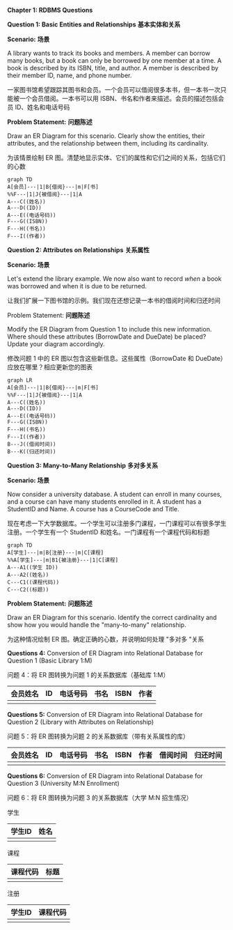 **Chapter
1: RDBMS Questions**

**Question
1: Basic Entities and Relationships**  **基本实体和关系**

**Scenario:** **场景**

A library wants to track its books and members. A member can borrow many books,
but a book can only be borrowed by one member at a time. A book is described by
its ISBN, title, and author. A member is described by their member ID, name,
and phone number.

一家图书馆希望跟踪其图书和会员。一个会员可以借阅很多本书，但一本书一次只能被一个会员借阅。一本书可以用 ISBN、书名和作者来描述。会员的描述包括会员 ID、姓名和电话号码

**Problem Statement:** **问题陈述**

Draw an ER Diagram for this scenario. Clearly show the entities, their
attributes, and the relationship between them, including its cardinality.

为该情景绘制 ER 图。清楚地显示实体、它们的属性和它们之间的关系，包括它们的心数

```mermaid
graph TD
A[会员]---|1|B{借阅}---|m|F[书]
%%F---|1|J{被借阅}---|1|A
A---C((姓名))
A---D((ID))
A---E((电话号码))
F---G((ISBN))
F---H((书名))
F---I((作者))
```

**Question 2: Attributes on Relationships** **关系属性**

**Scenario:** **场景**

Let's extend the library example. We now also want to record *when* a book
was borrowed and when it is due to be returned.

让我们扩展一下图书馆的示例。我们现在还想记录一本书的借阅时间和归还时间

Problem Statement:  **问题陈述**

Modify the ER Diagram from Question 1 to include this new information. Where
should these attributes (BorrowDate and DueDate) be placed? Update your diagram
accordingly.

修改问题 1 中的 ER 图以包含这些新信息。这些属性（BorrowDate 和 DueDate）应放在哪里？相应更新您的图表

```mermaid
graph LR
A[会员]---|1|B{借阅}---|m|F[书]
%%F---|1|J{被借阅}---|1|A
A---C((姓名))
A---D((ID))
A---E((电话号码))
F---G((ISBN))
F---H((书名))
F---I((作者))
B---J((借阅时间))
B---K((归还时间))
```

**Question 3: Many-to-Many Relationship** **多对多关系**

**Scenario: 场景**

Now consider a university database. A student can enroll in many courses, and a course can
have many students enrolled in it. A student has a StudentID and Name. A course
has a CourseCode and Title.

现在考虑一下大学数据库。一个学生可以注册多门课程，一门课程可以有很多学生注册。一个学生有一个 StudentID 和姓名。一门课程有一个课程代码和标题

```mermaid
graph TD
A[学生]---|m|B{注册}---|m|C[课程]
%%A[学生]---|m|B1{被注册}---|1|C[课程]
A---A1((学生 ID))
A---A2((姓名))
C---C1((课程代码))
C---C2((标题))
```

**Problem Statement:** **问题陈述**

Draw an ER Diagram for this scenario. Identify the correct cardinality and show
how you would handle the "many-to-many" relationship.

为这种情况绘制 ER 图。确定正确的心数，并说明如何处理 "多对多 "关系

**Questions 4:** Conversion of ER Diagram into Relational Database for Question 1 (Basic Library
1:M)

问题 4：将 ER 图转换为问题 1 的关系数据库（基础库 1:M）

| 会员姓名 | ID | 电话号码 | 书名 | ISBN | 作者 |
| -------- | -- | -------- | ---- | ---- | ---- |
|          |    |          |      |      |      |

**Questions 5:**
Conversion of ER Diagram into Relational Database for Question  2 (Library with Attributes on Relationship)

问题 5：将 ER 图转换为问题 2 的关系数据库（带有关系属性的库）

| 会员姓名 | ID | 电话号码 | 书名 | ISBN | 作者 | 借阅时间 | 归还时间 |
| -------- | -- | -------- | ---- | ---- | ---- | -------- | -------- |
|          |    |          |      |      |      |          |          |

**Questions 6:**
Conversion of ER Diagram into Relational Database for Question 3 (University
M:N Enrollment)

问题 6：将 ER 图转换为问题 3 的关系数据库（大学 M:N 招生情况）

学生

| 学生ID | 姓名 |
| ------ | ---- |
|        |      |

课程

| 课程代码 | 标题 |
| -------- | ---- |
|          |      |

注册

| 学生ID | 课程代码 |
| ------ | -------- |
|        |          |
